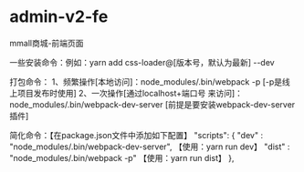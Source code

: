 # admin-v2-fe
mmall商城-前端页面

一些安装命令：例如：yarn add css-loader@[版本号，默认为最新] --dev

打包命令：
  1、频繁操作[本地访问]：node_modules/.bin/webpack -p [-p是线上项目发布时使用]
  2、一次操作[通过localhost+端口号 来访问]：node_modules/.bin/webpack-dev-server [前提是要安装webpack-dev-server插件]
  
简化命令：【在package.json文件中添加如下配置】
  "scripts": {
    "dev" : "node_modules/.bin/webpack-dev-server",    【使用：yarn run dev】
    "dist" : "node_modules/.bin/webpack -p"   【使用：yarn run dist】
  },
